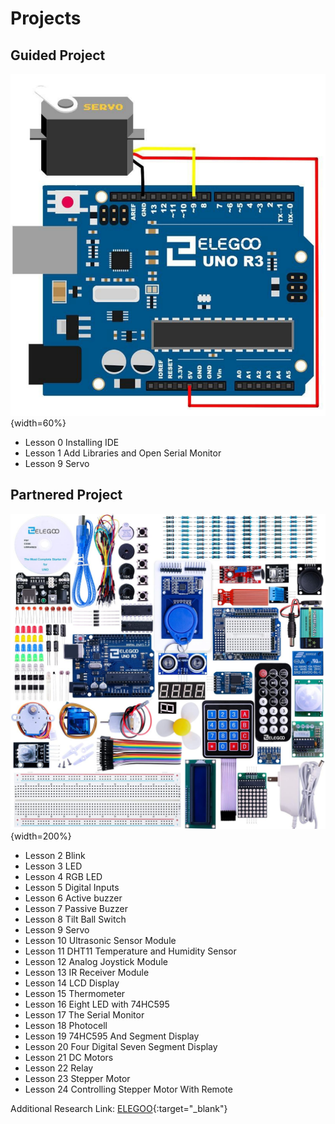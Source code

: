 

# Projects



## Guided Project<br/>

![servo.png](images/servo.png){width=60%} 

* Lesson 0 Installing IDE
* Lesson 1 Add Libraries and Open Serial Monitor
* Lesson 9 Servo 

## Partnered Project<br/>

![starter-kit.jpg](images/starter-kit.jpg){width=200%} <br/>

* Lesson 2 Blink
* Lesson 3 LED
* Lesson 4 RGB LED
* Lesson 5 Digital Inputs
* Lesson 6 Active buzzer
* Lesson 7 Passive Buzzer
* Lesson 8 Tilt Ball Switch
* Lesson 9 Servo
* Lesson 10 Ultrasonic Sensor Module
* Lesson 11 DHT11 Temperature and Humidity Sensor
* Lesson 12 Analog Joystick Module
* Lesson 13 IR Receiver Module
* Lesson 14 LCD Display
* Lesson 15 Thermometer
* Lesson 16 Eight LED with 74HC595
* Lesson 17 The Serial Monitor
* Lesson 18 Photocell 
* Lesson 19 74HC595 And Segment Display 
* Lesson 20 Four Digital Seven Segment Display
* Lesson 21 DC Motors
* Lesson 22 Relay
* Lesson 23 Stepper Motor 
* Lesson 24 Controlling Stepper Motor With Remote 

Additional Research Link:
[ELEGOO](https://www.elegoo.com/en-ca/pages/download){:target="_blank"}<br/>







